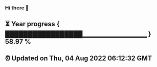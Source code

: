 ### Hi there 👋
⏳ Year progress { █████████████████▁▁▁▁▁▁▁▁▁▁▁▁▁ } 58.97 %
---
⏰ Updated on Thu, 04 Aug 2022 06:12:32 GMT
---
